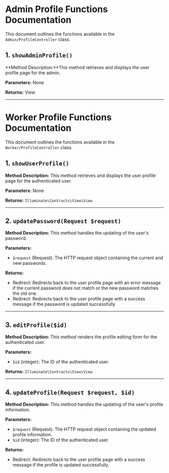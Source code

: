 # Admin Profile Functions Documentation

This document outlines the functions available in the `Admin/ProfileController` class.

## 1. `showAdminProfile()`

**Method Description:**This method retrieves and displays the user profile page for the admin.

**Parameters:**
None

**Returns:**
View

---

# Worker Profile Functions Documentation

This document outlines the functions available in the `Worker/ProfileController` class.

## 1. `showUserProfile()`

**Method Description:**
This method retrieves and displays the user profile page for the authenticated user.

**Parameters:**
None

**Returns:**
`Illuminate\Contracts\View\View`

---

## 2. `updatePassword(Request $request)`

**Method Description:**
This method handles the updating of the user's password.

**Parameters:**

-   `$request` (Request): The HTTP request object containing the current and new passwords.

**Returns:**

-   Redirect: Redirects back to the user profile page with an error message if the current password does not match or the new password matches the old one.
-   Redirect: Redirects back to the user profile page with a success message if the password is updated successfully.

---

## 3. `editProfile($id)`

**Method Description:**
This method renders the profile editing form for the authenticated user.

**Parameters:**

-   `$id` (integer): The ID of the authenticated user.

**Returns:**
`Illuminate\Contracts\View\View`

---

## 4. `updateProfile(Request $request, $id)`

**Method Description:**
This method handles the updating of the user's profile information.

**Parameters:**

-   `$request` (Request): The HTTP request object containing the updated profile information.
-   `$id` (integer): The ID of the authenticated user.

**Returns:**

-   Redirect: Redirects back to the user profile page with a success message if the profile is updated successfully.
